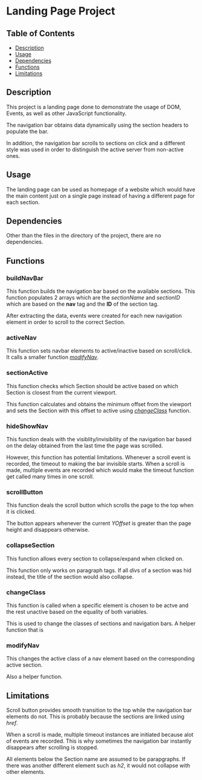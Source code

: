 # Landing Page Project

## Table of Contents

* [Description](#description)
* [Usage](#usage)
* [Dependencies](#dependencies)
* [Functions](#functions)
* [Limitations](#limitations)



## Description

This project is a landing page done to demonstrate the usage of DOM, Events, as well as other JavaScript functionality.

The navigation bar obtains data dynamically using the section headers to populate the bar.

In addition, the navigation bar scrolls to sections on click and a different style was used in order to distinguish the active server from non-active ones.

## Usage

The landing page can be used as homepage of a website which would have the main content just on a single page instead of having a different page for each section.

## Dependencies

Other than the files in the directory of the project, there are no dependencies.

## Functions

### buildNavBar

This function builds the navigation bar based on the available sections.
This function populates 2 arrays which are the *sectionName* and *sectionID* which are based on the **nav** tag and the **ID** of the section tag.

After extracting the data, events were created for each new navigation element in order to scroll to the correct Section.

### activeNav

This function sets navbar elements to active/inactive based on scroll/click. It calls a smaller function [*modifyNav*](#modifynav).

### sectionActive

This function checks which Section should be active based on which Section is closest from the current viewport.

This function calculates and obtains the minimum offset from the viewport and sets the Section with this offset to active using [*changeClass*](#changeclass) function.

### hideShowNav

This function deals with the visiblity/invisibility of the navigation bar based on the delay obtained from the last time the page was scrolled.

However, this function has potential limitations. Whenever a scroll event is recorded, the timeout to making the bar invisible starts. When a scroll is made, multiple events are recorded which would make the timeout function get called many times in one scroll.

### scrollButton

This function deals the scroll button which scrolls the page to the top when it is clicked.

The button appears whenever the current *YOffset* is greater than the page height and disappears otherwise.

### collapseSection

This function allows every section to collapse/expand when clicked on.

This function only works on paragraph tags. If all *div*s of a section was hid instead, the title of the section would also collapse.

### changeClass

This function is called when a specific element is chosen to be actve and the rest unactive based on the equality of both variables.

This is used to change the classes of sections and navigation bars. A helper function that is

### modifyNav

This changes the active class of a nav element based on the corresponding active section.

Also a helper function.

## Limitations

Scroll button provides smooth transition to the top while the navigation bar elements do not. This is probably because the sections are linked using *href*.

When a scroll is made, multiple timeout instances are initiated because alot of events are recorded. This is why sometimes the navigation bar instantly disappears after scrolling is stopped.

All elements below the Section name are assumed to be parapgraphs. If there was another different element such as *h2*, it would not collapse with other elements.